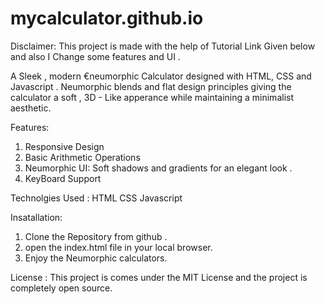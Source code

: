 # mycalculator.github.io
 
Disclaimer: This project is made with the help of Tutorial Link Given below and also I Change some features and UI . 


A Sleek , modern €neumorphic Calculator designed with HTML, CSS and Javascript . Neumorphic blends and flat design principles giving the calculator a soft , 3D - Like apperance while maintaining a minimalist aesthetic.

Features:
1. Responsive Design
2. Basic Arithmetic Operations 
3. Neumorphic UI: Soft shadows and gradients for an elegant look .
4. KeyBoard Support

Technolgies Used :
HTML
CSS
Javascript

Insatallation:

1. Clone the Repository from github .
2. open the index.html file in your local browser.
3. Enjoy the Neumorphic calculators.


License :
This project is comes under the MIT License and the project is completely open source.
